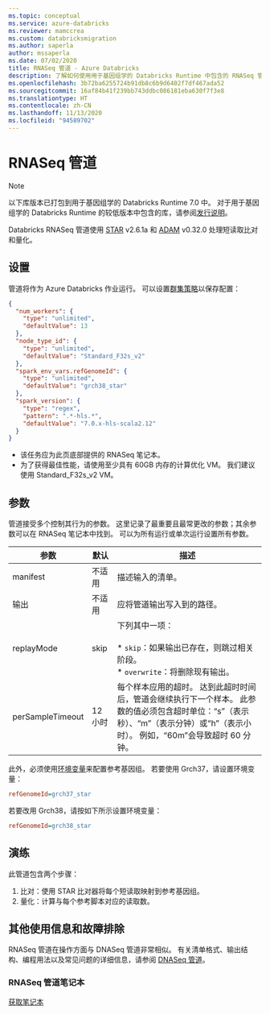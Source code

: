 ```yaml
---
ms.topic: conceptual
ms.service: azure-databricks
ms.reviewer: mamccrea
ms.custom: databricksmigration
ms.author: saperla
author: mssaperla
ms.date: 07/02/2020
title: RNASeq 管道 - Azure Databricks
description: 了解如何使用用于基因组学的 Databricks Runtime 中包含的 RNASeq 管道。
ms.openlocfilehash: 3b72ba6255724b91db8c6b9d6402f7df467ada52
ms.sourcegitcommit: 16af84b41f239bb743ddbc086181eba630f7f3e8
ms.translationtype: HT
ms.contentlocale: zh-CN
ms.lasthandoff: 11/13/2020
ms.locfileid: "94589702"
---
```

# <a name="rnaseq-pipeline"></a>RNASeq 管道

> [!NOTE]
>
> 以下库版本已打包到用于基因组学的 Databricks Runtime 7.0 中。 对于用于基因组学的 Databricks Runtime 的较低版本中包含的库，请参阅[发行说明](../../../release-notes/runtime/releases.md)。

Databricks RNASeq 管道使用 [STAR](https://github.com/alexdobin/STAR) v2.6.1a 和 [ADAM](https://adam.readthedocs.io/en/latest/) v0.32.0 处理短读取比对和量化。

## <a name="setup"></a>设置

管道将作为 Azure Databricks 作业运行。 可以设置[群集策略](../../../administration-guide/clusters/policies.md)以保存配置：

```json
{
  "num_workers": {
    "type": "unlimited",
    "defaultValue": 13
  },
  "node_type_id": {
    "type": "unlimited",
    "defaultValue": "Standard_F32s_v2"
  },
  "spark_env_vars.refGenomeId": {
    "type": "unlimited",
    "defaultValue": "grch38_star"
  },
  "spark_version": {
    "type": "regex",
    "pattern": ".*-hls.*",
    "defaultValue": "7.0.x-hls-scala2.12"
  }
}
```

* 该任务应为此页底部提供的 RNASeq 笔记本。
* 为了获得最佳性能，请使用至少具有 60GB 内存的计算优化 VM。 我们建议使用 Standard_F32s_v2 VM。

## <a name="parameters"></a>参数

管道接受多个控制其行为的参数。 这里记录了最重要且最常更改的参数；其余参数可以在 RNASeq 笔记本中找到。 可以为所有运行或单次运行设置所有参数。

| 参数                         | 默认                           | 描述                                                                                                                                                                                                                                                                      |
|-----------------------------------|-----------------------------------|----------------------------------------------------------------------------------------------------------------------------------------------------------------------------------------------------------------------------------------------------------------------------------|
| manifest                          | 不适用                               | 描述输入的清单。                                                                                                                                                                                                                                               |
| 输出                            | 不适用                               | 应将管道输出写入到的路径。                                                                                                                                                                                                                                |
| replayMode                        | skip                              | 下列其中一项：<br><br>* `skip`：如果输出已存在，则跳过相关阶段。<br>* `overwrite`：将删除现有输出。                                                                                                                                                              |
| perSampleTimeout                  | 12 小时                               | 每个样本应用的超时。 达到此超时时间后，管道会继续执行下一个样本。 此参数的值必须包含超时单位：“s”（表示秒）、“m”（表示分钟）或“h”（表示小时）。 例如，“60m”会导致超时 60 分钟。 |

此外，必须使用[环境变量](../../../clusters/configure.md#environment-variables)来配置参考基因组。
若要使用 Grch37，请设置环境变量：

```ini
refGenomeId=grch37_star
```

若要改用 Grch38，请按如下所示设置环境变量：

```ini
refGenomeId=grch38_star
```

## <a name="walkthrough"></a>演练

此管道包含两个步骤：

1. 比对：使用 STAR 比对器将每个短读取映射到参考基因组。
2. 量化：计算与每个参考脚本对应的读取数。

## <a name="additional-usage-info-and-troubleshooting"></a>其他使用信息和故障排除

RNASeq 管道在操作方面与 DNASeq 管道非常相似。 有关清单格式、输出结构、编程用法以及常见问题的详细信息，请参阅 [DNASeq 管道](dnaseq-pipeline.md)。

### <a name="rnaseq-pipeline-notebook"></a>RNASeq 管道笔记本

[获取笔记本](../../../_static/notebooks/genomics/rnaseq-pipeline.html)